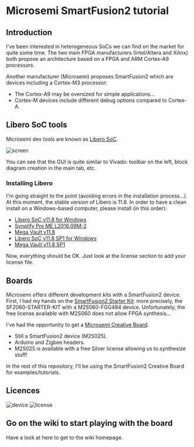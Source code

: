 # Microsemi SmartFusion2 tutorial
## Introduction
I've been interested in heterogeneous SoCs  we can find on the market for quite some time. The two main FPGA manufacturers (Intel/Altera and Xilinx) both propose an architecture based on a FPGA and ARM Cortex-A9 processors.

Another manufacturer (Microsemi) proposes SmartFusion2 which are devices including a Cortex-M3 processor:

* The Cortex-A9 may be oversized for simple applications...
* Cortex-M devices include different debug options compared to Cortex-A.

## Libero SoC tools
Microsemi dev tools are known as [Libero SoC](https://www.microsemi.com/products/fpga-soc/design-resources/design-software/libero-soc).

![screen](https://raw.githubusercontent.com/pcotret/smartfusion2-getting-started/master/img/img0.png)

You can see that the GUI is quite similar to Vivado: toolbar on the left, block diagram creation in the main tab, etc.

### Installing Libero
I'm going straight to the point (avoiding errors in the installation process...). At this moment, the stable version of Libero is 11.8. In order to have a clean install on a Windows-based computer, please install (in this order):

* [Libero SoC v11.8 for Windows](https://www.microsemi.com/document-portal/doc_download/136652-download-libero-soc-v11-8-for-windows)
* [Synplify Pro ME L2016.09M-2](https://soc.microsemi.com/portal/default.aspx?r=3&p=f=SynplifyPro_L2016_09M2_WIN)
* [Mega Vault v11.8](https://www.microsemi.com/document-portal/doc_download/136712-mega-vault-v11-8)
* [Libero SoC v11.8 SP1 for Windows](https://www.microsemi.com/document-portal/doc_download/137416-download-libero-soc-v11-8-sp1-for-windows)
* [Mega Vault v11.8 SP1](https://www.microsemi.com/document-portal/doc_download/137418-mega-vault-for-libero-soc-v11-8-sp1)

Now, everything should be OK. Just look at the license section to add your license file.

## Boards
Microsemi offers different development kits with a SmartFusion2 device. First, I had my hands on the [SmartFusion2 Starter Kit](https://www.microsemi.com/products/fpga-soc/design-resources/dev-kits/smartfusion2/smartfusion2-starter-kit): more precisely, the SF2060-STARTER-KIT with a M2S060-FGG484 device. Unfortunately, the free license available with M2S060 does not allow FPGA synthesis...

I've had the opportunity to get a [Microsemi Creative Board](https://www.microsemi.com/products/fpga-soc/design-resources/dev-kits/smartfusion2/future-creative-board).

* Still a SmartFusion2 device (M2S025).
* Arduino and Zigbee headers.
* M2S025 is available with a free Silver license allowing us to synthesize stuff!

In the rest of this repository, I'll be using the SmartFusion2 Creative Board for examples/tutorials.

## Licences
![device](https://raw.githubusercontent.com/pcotret/smartfusion2-getting-started/master/img/img1.png)
![license](https://raw.githubusercontent.com/pcotret/smartfusion2-getting-started/master/img/img2.png)

## Go on the wiki to start playing with the board

Have a look at here to get to the wiki homepage.
